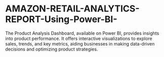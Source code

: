 # AMAZON-RETAIL-ANALYTICS-REPORT-Using-Power-BI-
The Product Analysis Dashboard, available on Power BI, provides insights into product performance. It offers interactive visualizations to explore sales, trends, and key metrics, aiding businesses in making data-driven decisions and optimizing product strategies.
